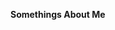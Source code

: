 **Somethings About Me**
<!--
**manasa-mugdha/manasa-mugdha** is a ✨ _special_ ✨ repository because its `README.md` (this file) appears on your GitHub profile.

👋 Hello World! I'm Manasa Mugdha, a coding virtuoso and self-proclaimed binary poet, translating ideas into elegant code! ✨👩‍💻

🚀 Currently still in college, I'm navigating towards the web development cosmos, on a quest to make pixels align like magic and bring order to the chaos of code. 

🔍 As a data aficionado, I wield Python like a wizard's wand, conjuring insights from data realms. My favorite pastime? Turning datasets into stories – it's like coding, but with more drama! I like integrating my tehcnical prowess with business aspects and finding middle-ground to solve common problems. 

🎨 UI/UX is like a virtual canvas for me and code is my paint. I don't do art, I CTRL+ART+DELETE until it's perfect! Designing interfaces that are so sleek and visually appealing is my forte.

So lets help each each other out here.

Until next commit, happy developing geeks!
